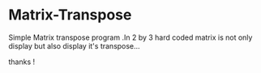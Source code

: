 # Matrix-Transpose
Simple Matrix transpose program .In 2 by 3 hard coded matrix is not only display but also display it's transpose...


thanks  !
